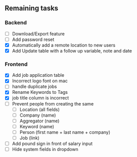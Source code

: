 ## Remaining tasks
### Backend
* [ ] Download/Export feature
* [ ] Add password reset
* [X] Automatically add a remote location to new users
* [X] Add Update table with a follow up variable, note and date

### Frontend
* [X] Add job application table
* [X] Incorrect logo font on mac
* [ ] handle duplicate jobs
* [X] Rename Keywords to Tags
* [X] job title column is incorrect
* [ ] Prevent people from creating the same
  * [ ] Location (all fields)
  * [ ] Company (name)
  * [ ] Aggregator (name)
  * [ ] Keyword (name)
  * [ ] Person (first name + last name + company)
  * [ ] Job (link)
* [ ] Add pound sign in front of salary input
* [ ] Hide system fields in dropdown
